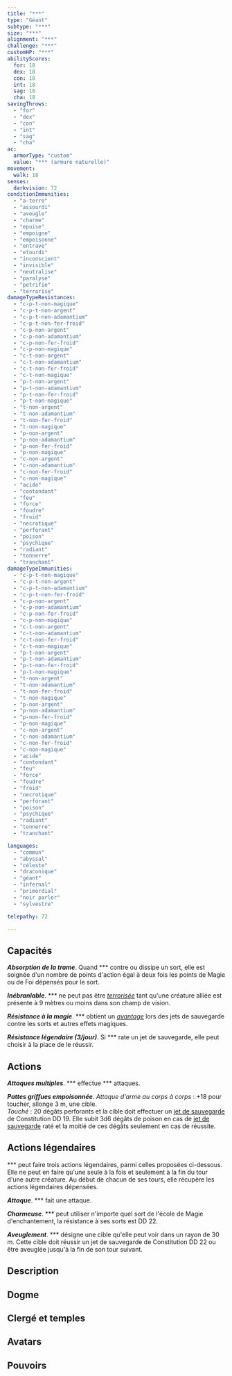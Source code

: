 ```yaml
---
title: "***"
type: "Géant"
subtype: "***"
size: "***"
alignment: "***"
challenge: "***"
customHP: "***"
abilityScores:
  for: 18
  dex: 18
  con: 18
  int: 18
  sag: 18
  cha: 18
savingThrows:
  - "for"
  - "dex"
  - "con"
  - "int"
  - "sag"
  - "cha"
ac:
  armorType: "custom"
  value: "*** (armure naturelle)"
movement:
  walk: 18
senses:
  darkvision: 72
conditionImmunities:
  - "a-terre"
  - "assourdi"
  - "aveugle"
  - "charme"
  - "epuise"
  - "empoigne"
  - "empoisonne"
  - "entrave"
  - "etourdi"
  - "inconscient"
  - "invisible"
  - "neutralise"
  - "paralyse"
  - "petrifie"
  - "terrorise"
damageTypeResistances:
  - "c-p-t-non-magique"
  - "c-p-t-non-argent"
  - "c-p-t-non-adamantium"
  - "c-p-t-non-fer-froid"
  - "c-p-non-argent"
  - "c-p-non-adamantium"
  - "c-p-non-fer-froid"
  - "c-p-non-magique"
  - "c-t-non-argent"
  - "c-t-non-adamantium"
  - "c-t-non-fer-froid"
  - "c-t-non-magique"
  - "p-t-non-argent"
  - "p-t-non-adamantium"
  - "p-t-non-fer-froid"
  - "p-t-non-magique"
  - "t-non-argent"
  - "t-non-adamantium"
  - "t-non-fer-froid"
  - "t-non-magique"
  - "p-non-argent"
  - "p-non-adamantium"
  - "p-non-fer-froid"
  - "p-non-magique"
  - "c-non-argent"
  - "c-non-adamantium"
  - "c-non-fer-froid"
  - "c-non-magique"
  - "acide"
  - "contondant"
  - "feu"
  - "force"
  - "foudre"
  - "froid"
  - "necrotique"
  - "perforant"
  - "poison"
  - "psychique"
  - "radiant"
  - "tonnerre"
  - "tranchant"
damageTypeImmunities:
  - "c-p-t-non-magique"
  - "c-p-t-non-argent"
  - "c-p-t-non-adamantium"
  - "c-p-t-non-fer-froid"
  - "c-p-non-argent"
  - "c-p-non-adamantium"
  - "c-p-non-fer-froid"
  - "c-p-non-magique"
  - "c-t-non-argent"
  - "c-t-non-adamantium"
  - "c-t-non-fer-froid"
  - "c-t-non-magique"
  - "p-t-non-argent"
  - "p-t-non-adamantium"
  - "p-t-non-fer-froid"
  - "p-t-non-magique"
  - "t-non-argent"
  - "t-non-adamantium"
  - "t-non-fer-froid"
  - "t-non-magique"
  - "p-non-argent"
  - "p-non-adamantium"
  - "p-non-fer-froid"
  - "p-non-magique"
  - "c-non-argent"
  - "c-non-adamantium"
  - "c-non-fer-froid"
  - "c-non-magique"
  - "acide"
  - "contondant"
  - "feu"
  - "force"
  - "foudre"
  - "froid"
  - "necrotique"
  - "perforant"
  - "poison"
  - "psychique"
  - "radiant"
  - "tonnerre"
  - "tranchant"

languages:
  - "commun"
  - "abyssal"
  - "céleste"
  - "draconique"
  - "géant"
  - "infernal"
  - "primordial"
  - "noir parler"
  - "sylvestre"

telepathy: 72

---
```

## Capacités
_**Absorption de la trame**_. Quand *** contre ou dissipe un sort, elle est soignée d'un nombre de points d'action égal à deux fois les points de Magie ou de Foi dépensés pour le sort.  

_**Inébranlable**_. *** ne peut pas être [_terrorisée_](/gerer-la-sante-du-personnage/#terrorise) tant qu'une créature alliée est présente à 9 mètres ou moins dans son champ de vision.  

_**Résistance à la magie**_. *** obtient un [_avantage_](/utiliser-les-caracteristiques/#avantage-et-desavantage) lors des jets de sauvegarde contre les sorts et autres effets magiques.  

_**Résistance légendaire (3/jour)**_. Si *** rate un jet de sauvegarde, elle peut choisir à la place de le réussir.

## Actions
_**Attaques multiples**_. *** effectue *** attaques.  

_**Pattes griffues empoisonnée**_. _Attaque d'arme au corps à corps_ : +18 pour toucher, allonge 3 m, une cible.  
_Touché_ : 20 dégâts perforants et la cible doit effectuer un [jet de sauvegarde](/utiliser-les-caracteristiques/#jets-de-sauvegarde) de Constitution DD 19. Elle subit 3d6 dégâts de poison en cas de [jet de sauvegarde](/utiliser-les-caracteristiques/#jets-de-sauvegarde) raté et la moitié de ces dégâts seulement en cas de réussite.


## Actions légendaires
*** peut faire trois actions légendaires, parmi celles proposées ci-dessous. Elle ne peut en faire qu'une seule à la fois et seulement à la fin du tour d'une autre créature. Au début de chacun de ses tours, elle récupère les actions légendaires dépensées.

_**Attaque**_. *** fait une attaque.

_**Charmeuse**_. *** peut utiliser n'importe quel sort de l'école de Magie d'enchantement, la résistance à ses sorts est DD 22.

_**Aveuglement**_. *** désigne une cible qu'elle peut voir dans un rayon de 30 m. Cette cible doit réussir un jet de sauvegarde de Constitution DD 22 ou être aveuglée jusqu'à la fin de son tour suivant.

## Description  


## Dogme  


## Clergé et temples  


## Avatars  


## Pouvoirs  
